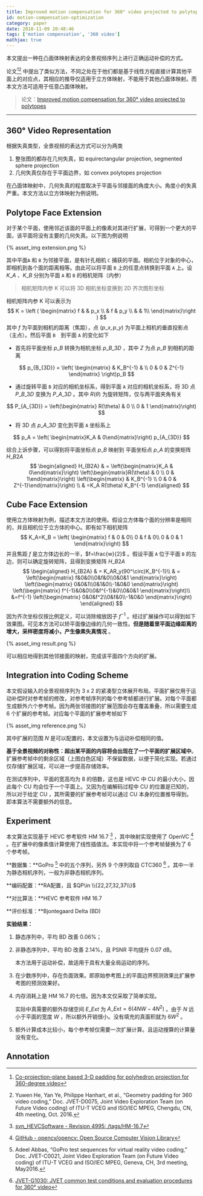```yaml
---
title: Improved motion compensation for 360° video projected to polytopes
id: motion-compensation-optimization
category: paper
date: 2018-11-09 20:48:46
tags: ['motion compensation', '360 video']
mathjax: true
---
```



本文提出一种在凸面体映射表达的全景视频序列上进行正确运动补偿的方式。


<!-- more  -->

论文[^6][^7] 中提出了类似方法，不同之处在于他们都是基于线性方程直接计算其他平面上的对应点，其相应的推导仅适用于立方体映射，不能用于其他凸面体映射。而本文方法可适用于任意凸面体映射。


> 论文：[Improved motion compensation for 360° video projected to polytopes](https://ieeexplore.ieee.org/abstract/document/8019517)


---

## 360°  Video Representation

根据失真类型，全景视频的表达方式可以分为两类

1. 整张图的都存在几何失真，如 equirectangular projection, segmented sphere projection
2. 几何失真仅存在于平面边界，如 convex polytopes projection

在凸面体映射中，几何失真的程度取决于平面与邻接面的角度大小。角度小的失真严重。本文方法以立方体映射为例说明。



## Polytope Face Extension

对于某个平面，使用邻近该面的平面上的像素对其进行扩展，可得到一个更大的平面，该平面将没有主要的几何失真。以下图为例说明

{% asset_img extension.png %}



其中平面`A` 和 `B` 为邻接平面，是有针孔相机 `C` 捕获的平面。相机位于对象的中心，即相机到各个面的距离相等。由此可以将平面 `B` 上的任意点转换到平面 `A` 上。设 $K\_A$ 、$K\_B$ 分别为平面 `A` 和 `B` 的相机矩阵（内参）

> 相机矩阵内参  K 可以将 3D 相机坐标变换到 2D 齐次图形坐标

相机矩阵内参 K 可以表示为
$$
K = \left ( \begin{matrix}
f &  & p_x \\
 & f & p_y \\
 &  & 1\\
\end{matrix}\right )
$$
其中 $f$ 为平面到相机的距离（焦距），点 $(p\_x,p\_y)$ 为平面上相机的垂直投影点（主点）。然后平面 `B`　到平面 `A` 的变化如下

* 首先将平面坐标 $p\_B$ 转换为相机坐标 $p\_{B\_{3D}}$ ，其中 $Z$ 为点 $p\_{B}$ 到相机的距离

$$
p_{B_{3D}} = \left( \begin{matrix}
  & K_B^{-1} & \\
0 & 0 & Z^{-1}
\end{matrix} \right)p_B
$$

* 通过旋转平面 `B`  对应的相机坐标系，得到平面 `A`  对应的相机坐标系，将 3D 点 $P\_{B\_{3D}}$ 变换为 $P\_{A\_{3D}}$ 。其中 $R(\theta)$ 为旋转矩阵，仅与两平面夹角有关

$$
P_{A_{3D}} = \left(\begin{matrix}
R(\theta) & 0 \\
0 & 1
\end{matrix}\right)
$$

* 将 3D 点 $p\_{A\_{3D}}$ 变化到平面 `A` 坐标系上

$$
p_A = \left( \begin{matrix}K_A & 0\end{matrix}\right) p_{A_{3D}}
$$

综合上诉步骤，可以得到将平面坐标点 $p\_B$ 映射到 平面坐标点 $p\_A$ 的变换矩阵 $H\_{B2A}$
$$
\begin{aligned}
H_{B2A} & = \left(\begin{matrix}K_A & 0\end{matrix}\right)
\left(\begin{matrix}R(\theta) & 0 \\
0 & 1\end{matrix}\right)
\left(\begin{matrix} & K_B^{-1} \\ 0 & 0 & Z^{-1}\end{matrix}\right) \\
& =K_A R(\theta) K_B^{-1}
\end{aligned}
$$


## Cube Face Extension

使用立方体映射为例，描述本文方法的使用。假设立方体每个面的分辨率是相同的，并且相机位于立方体的中心。即有如下相机矩阵
$$
K_A=K_B = \left( \begin{matrix}
f & 0 & 0\\
0 & f & 0\\
0 & 0 & 1
\end{matrix}\right)
$$
并且焦距 $f$ 是立方体边长的一半，$f=\frac{w}{2}$ 。假设平面 `A` 位于平面 `B` 的左边，则可以确定旋转矩阵，且得到变换矩阵 $H\_{B2A}$
$$
\begin{aligned}
H_{B2A} & = K_AR_y(90^\circ)K_B^{-1}\\
& = \left(\begin{matrix}
f&0&0\\0&f&0\\0&0&1
\end{matrix}\right)
\left(\begin{matrix}
0&0&1\\0&1&0\\-1&0&0
\end{matrix}\right)
\left(\begin{matrix}
f^{-1}&0&0\\0&f^{-1}&0\\0&0&1
\end{matrix}\right)\\
&=f^{-1}
\left(\begin{matrix}
0&0&f^2\\0&f&0\\-1&0&0
\end{matrix}\right)
\end{aligned}
$$

因为齐次坐标仅按比例定义，可以消除缩放因子 $f^{-1}$  。经过扩展操作可以得到如下效果图。可见本方法可以矫平面像边缘的几何一致性。**但是随着里平面边缘距离的增大，采样密度将减小，产生像素失真情况** 。

{% asset_img result.png %}


可以相应地得到其他邻接面的映射，完成该平面四个方向的扩展。



## Integration into Coding Scheme

本文假设输入的全景视频序列为 3 x 2 的紧凑型立体展开布局。平面扩展仅用于运动补偿时对参考帧的修改，对参考帧序列的每个参考帧都进行扩展。对每个平面都生成额外六个参考帧。因为两张邻接图的扩展范围会存在覆盖重叠，所以需要生成 6 个扩展的参考帧。对应每个平面的扩展参考帧如下

{% asset_img reference.png %}


其中扩展的范围 $N$ 是可以配置的，本文设置为与运动补偿相同的值。

**基于全景视频的对称性：超出某平面的内容将会出现在了一个平面的扩展区域中**。扩展参考帧中的剩余区域（上图白色区域）不保留数据，以便于简化实现。若通过仅存储扩展区域，可以进一步提高存储效率。

在测试序列中，平面的宽高均为 8 的倍数，这也是 HEVC 中 CU 的最小大小，因此每个 CU 均会位于一个平面上。又因为在编解码过程中 CU 的位置是已知的，所以对于给定 CU ，其所需要的扩展参考帧可以通过 CU 本身的位置推导得到。即本算法不需要额外的信息。



## Experiment

本文算法实现基于 HEVC 参考软件 HM 16.7 [^13] ，其中映射实现使用了 OpenVC [^14] 。在扩展中的像素值计算使用了线性插值法。本实现中将一个参考帧替换为了 6 个参考帧。

**数据集：**GoPro [^15] 中的五个序列，另外 9 个序列取自 CTC360 [^16] 。其中一半为静态相机序列，一般为非静态相机序列。

**编码配置：**RA配置，且 $QP\in \\{22,27,32,37\\}$  

**对比算法：**HEVC 参考软件 HM 16.7

**评价标准：**Bjontegaard Delta (BD)

**实验结果：**

1. 静态序列中，平均 BD 改善 0.06%；

2. 非静态序列中，平均 BD 改善 2.14%，且 PSNR 平均提升 0.07 dB。

   本方法用于运动补偿，故适用于具有大量全局运动的序列。

3. 在少数序列中，存在负面效果。即原始参考图上的平面边界预测效果比扩展参考图的预测效果好。

4. 内存消耗上是 HM 16.7 的七倍。因为本文仅采取了简单实现。

   实际中真需要的额外存储空间 $E\_{Ext}$ 为 $A\_{Ext}=6(4NW - 4N^2)$ 。由于 $N$ 远小于平面的宽度 $W$ ，所以额外开销很小。没有填充的真面积就为 $6W^2$ 。

5. 额外计算成本比较小，每个参考帧仅需要一次扩展计算。且运动搜算的计算量没有变化。



## Annotation

[^6]: [Co-projection-plane based 3-D padding for polyhedron projection for 360-degree video](https://ieeexplore.ieee.org/abstract/document/8019393/)
[^7]: Yuwen He, Yan Ye, Philippe Hanhart, et al., “Geometry padding for 360 video coding,” Doc. JVET-D0075, Joint Video Exploration Team (on Future Video coding) of ITU-T VCEG and ISO/IEC MPEG, Chengdu, CN, 4th meeting, Oct. 2016.
[^13]: [svn_HEVCSoftware - Revision 4995: /tags/HM-16.7](https://hevc.hhi.fraunhofer.de/svn/svn_HEVCSoftware/tags/HM-16.7/)
[^14]: [GitHub - opencv/opencv: Open Source Computer Vision Library](https://github.com/opencv/opencv)
[^15]: Adeel Abbas, “GoPro test sequences for virtual reality video coding,” Doc. JVET-C0021, Joint Video Exploration Team (on Future Video coding) of ITU-T VCEG and ISO/IEC MPEG, Geneva, CH, 3rd meeting, May2016.
[^16]: [JVET-G1030: JVET common test conditions and evaluation procedures for 360° video](https://www.researchgate.net/publication/326504378_JVET-G1030_JVET_common_test_conditions_and_evaluation_procedures_for_360_video)
